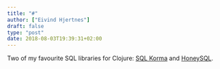 ```yaml
---
title: "#"
author: ["Eivind Hjertnes"]
draft: false
type: "post"
date: 2018-08-03T19:39:31+02:00
---
```


Two of my favourite SQL libraries for Clojure:
[SQL Korma](http://sqlkorma.com/) and
[HoneySQL](https://github.com/jkk/honeysql).

